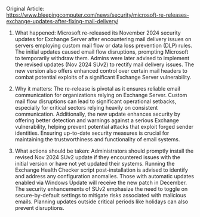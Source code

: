 Original Article: https://www.bleepingcomputer.com/news/security/microsoft-re-releases-exchange-updates-after-fixing-mail-delivery/

1) What happened: Microsoft re-released its November 2024 security updates for Exchange Server after encountering mail delivery issues on servers employing custom mail flow or data loss prevention (DLP) rules. The initial updates caused email flow disruptions, prompting Microsoft to temporarily withdraw them. Admins were later advised to implement the revised updates (Nov 2024 SUv2) to rectify mail delivery issues. The new version also offers enhanced control over certain mail headers to combat potential exploits of a significant Exchange Server vulnerability.

2) Why it matters: The re-release is pivotal as it ensures reliable email communication for organizations relying on Exchange Server. Custom mail flow disruptions can lead to significant operational setbacks, especially for critical sectors relying heavily on consistent communication. Additionally, the new update enhances security by offering better detection and warnings against a serious Exchange vulnerability, helping prevent potential attacks that exploit forged sender identities. Ensuring up-to-date security measures is crucial for maintaining the trustworthiness and functionality of email systems.

3) What actions should be taken: Administrators should promptly install the revised Nov 2024 SUv2 update if they encountered issues with the initial version or have not yet updated their systems. Running the Exchange Health Checker script post-installation is advised to identify and address any configuration anomalies. Those with automatic updates enabled via Windows Update will receive the new patch in December. The security enhancements of SUv2 emphasize the need to toggle on secure-by-default settings to mitigate risks associated with malicious emails. Planning updates outside critical periods like holidays can also prevent disruptions.